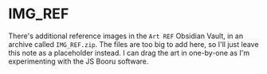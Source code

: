 # IMG_REF

There's additional reference images in the `Art REF` Obsidian Vault, in an archive called `IMG_REF.zip`. The files are too big to add here, so I'll just leave this note as a placeholder instead. I can drag the art in one-by-one as I'm experimenting with the JS Booru software.